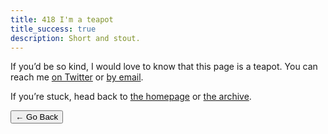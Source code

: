 ```yaml
---
title: 418 I'm a teapot
title_success: true
description: Short and stout.
---
```


<div class=" [ box  box--success ] ">
    <p>If you’d be so kind, I would love to know that this page is a teapot. You can reach me <a href="https://twitter.com/{{ author.twitter }}">on Twitter</a> or <a href="mailto:{{ author.email }}">by email</a>.</p>
    <p>If you’re stuck, head back to <a href="/">the homepage</a> or <a href="/archive/">the archive</a>.</p>
</div>

<nav class=" [ navigator ] ">
    <button onclick="history.back(-1)" aria-label="Go back">← Go Back</button>
</nav>
